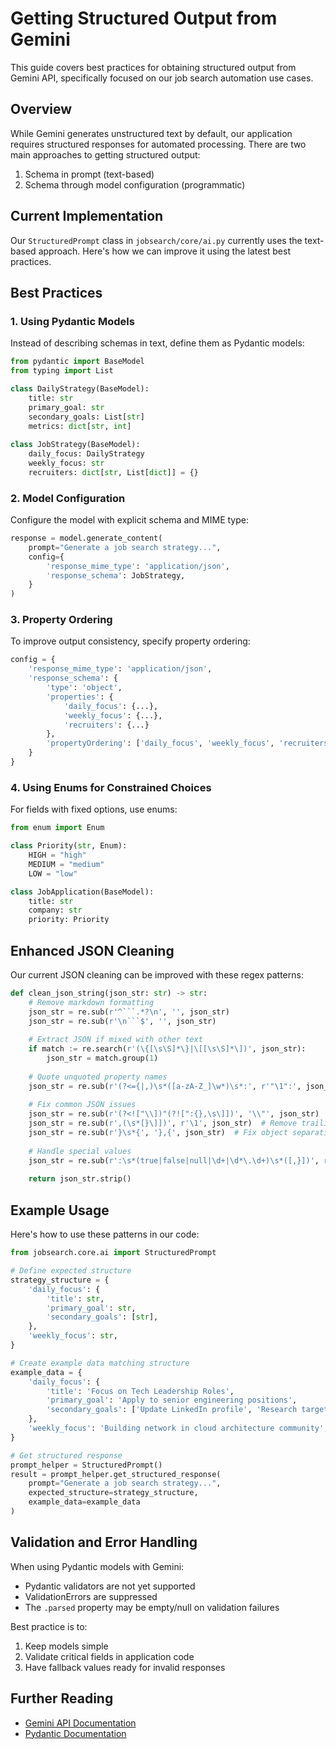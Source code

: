 # Getting Structured Output from Gemini

This guide covers best practices for obtaining structured output from Gemini API, specifically focused on our job search automation use cases.

## Overview

While Gemini generates unstructured text by default, our application requires structured responses for automated processing. There are two main approaches to getting structured output:

1. Schema in prompt (text-based)
2. Schema through model configuration (programmatic)

## Current Implementation

Our `StructuredPrompt` class in `jobsearch/core/ai.py` currently uses the text-based approach. Here's how we can improve it using the latest best practices.

## Best Practices

### 1. Using Pydantic Models

Instead of describing schemas in text, define them as Pydantic models:

```python
from pydantic import BaseModel
from typing import List

class DailyStrategy(BaseModel):
    title: str
    primary_goal: str
    secondary_goals: List[str]
    metrics: dict[str, int]
    
class JobStrategy(BaseModel):
    daily_focus: DailyStrategy
    weekly_focus: str
    recruiters: dict[str, List[dict]] = {}
```

### 2. Model Configuration

Configure the model with explicit schema and MIME type:

```python
response = model.generate_content(
    prompt="Generate a job search strategy...",
    config={
        'response_mime_type': 'application/json',
        'response_schema': JobStrategy,
    }
)
```

### 3. Property Ordering

To improve output consistency, specify property ordering:

```python
config = {
    'response_mime_type': 'application/json',
    'response_schema': {
        'type': 'object',
        'properties': {
            'daily_focus': {...},
            'weekly_focus': {...},
            'recruiters': {...}
        },
        'propertyOrdering': ['daily_focus', 'weekly_focus', 'recruiters']
    }
}
```

### 4. Using Enums for Constrained Choices

For fields with fixed options, use enums:

```python
from enum import Enum

class Priority(str, Enum):
    HIGH = "high"
    MEDIUM = "medium"
    LOW = "low"

class JobApplication(BaseModel):
    title: str
    company: str
    priority: Priority
```

## Enhanced JSON Cleaning

Our current JSON cleaning can be improved with these regex patterns:

```python
def clean_json_string(json_str: str) -> str:
    # Remove markdown formatting
    json_str = re.sub(r'^```.*?\n', '', json_str)
    json_str = re.sub(r'\n```$', '', json_str)
    
    # Extract JSON if mixed with other text
    if match := re.search(r'(\{[\s\S]*\}|\[[\s\S]*\])', json_str):
        json_str = match.group(1)
    
    # Quote unquoted property names
    json_str = re.sub(r'(?<={|,)\s*([a-zA-Z_]\w*)\s*:', r'"\1":', json_str)
    
    # Fix common JSON issues
    json_str = re.sub(r'(?<!["\\])"(?![":{},\s\]])', '\\"', json_str)  # Escape quotes
    json_str = re.sub(r',(\s*[}\]])', r'\1', json_str)  # Remove trailing commas
    json_str = re.sub(r'}\s*{', '},{', json_str)  # Fix object separation
    
    # Handle special values
    json_str = re.sub(r':\s*(true|false|null|\d+|\d*\.\d+)\s*([,}])', r':"\1"\2', json_str)
    
    return json_str.strip()
```

## Example Usage

Here's how to use these patterns in our code:

```python
from jobsearch.core.ai import StructuredPrompt

# Define expected structure
strategy_structure = {
    'daily_focus': {
        'title': str,
        'primary_goal': str,
        'secondary_goals': [str],
    },
    'weekly_focus': str,
}

# Create example data matching structure
example_data = {
    'daily_focus': {
        'title': 'Focus on Tech Leadership Roles',
        'primary_goal': 'Apply to senior engineering positions',
        'secondary_goals': ['Update LinkedIn profile', 'Research target companies'],
    },
    'weekly_focus': 'Building network in cloud architecture community',
}

# Get structured response
prompt_helper = StructuredPrompt()
result = prompt_helper.get_structured_response(
    prompt="Generate a job search strategy...",
    expected_structure=strategy_structure,
    example_data=example_data
)
```

## Validation and Error Handling

When using Pydantic models with Gemini:
- Pydantic validators are not yet supported
- ValidationErrors are suppressed
- The `.parsed` property may be empty/null on validation failures

Best practice is to:
1. Keep models simple
2. Validate critical fields in application code
3. Have fallback values ready for invalid responses

## Further Reading

- [Gemini API Documentation](https://ai.google.dev/gemini-api/docs/structured-output)
- [Pydantic Documentation](https://docs.pydantic.dev/latest/)

